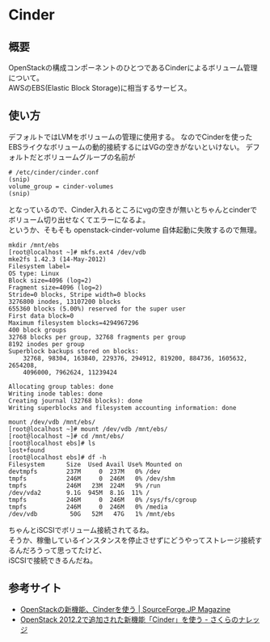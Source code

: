 # Cinder

## 概要

OpenStackの構成コンポーネントのひとつであるCinderによるボリューム管理について。  
AWSのEBS(Elastic Block Storage)に相当するサービス。

## 使い方

デフォルトではLVMをボリュームの管理に使用する。
なのでCinderを使ったEBSライクなボリュームの動的接続するにはVGの空きがないといけない。
デフォルトだとボリュームグループの名前が

```
# /etc/cinder/cinder.conf
(snip)
volume_group = cinder-volumes
(snip)
```

となっているので、Cinder入れるところにvgの空きが無いとちゃんとcinderでボリューム切り出せなくてエラーになるよ。  
というか、そもそも openstack-cinder-volume 自体起動に失敗するので無理。

```
mkdir /mnt/ebs
[root@localhost ~]# mkfs.ext4 /dev/vdb 
mke2fs 1.42.3 (14-May-2012)
Filesystem label=
OS type: Linux
Block size=4096 (log=2)
Fragment size=4096 (log=2)
Stride=0 blocks, Stripe width=0 blocks
3276800 inodes, 13107200 blocks
655360 blocks (5.00%) reserved for the super user
First data block=0
Maximum filesystem blocks=4294967296
400 block groups
32768 blocks per group, 32768 fragments per group
8192 inodes per group
Superblock backups stored on blocks: 
	32768, 98304, 163840, 229376, 294912, 819200, 884736, 1605632, 2654208, 
	4096000, 7962624, 11239424

Allocating group tables: done                            
Writing inode tables: done                            
Creating journal (32768 blocks): done
Writing superblocks and filesystem accounting information: done   

mount /dev/vdb /mnt/ebs/
[root@localhost ~]# mount /dev/vdb /mnt/ebs/
[root@localhost ~]# cd /mnt/ebs/
[root@localhost ebs]# ls
lost+found
[root@localhost ebs]# df -h
Filesystem      Size  Used Avail Use% Mounted on
devtmpfs        237M     0  237M   0% /dev
tmpfs           246M     0  246M   0% /dev/shm
tmpfs           246M   23M  224M   9% /run
/dev/vda2       9.1G  945M  8.1G  11% /
tmpfs           246M     0  246M   0% /sys/fs/cgroup
tmpfs           246M     0  246M   0% /media
/dev/vdb         50G   52M   47G   1% /mnt/ebs

```

ちゃんとiSCSIでボリューム接続されてるね。  
そうか、稼働しているインスタンスを停止させずにどうやってストレージ接続するんだろうって思ってたけど、  
iSCSIで接続できるんだね。

## 参考サイト

- [OpenStackの新機能、Cinderを使う | SourceForge.JP Magazine](http://sourceforge.jp/magazine/13/04/03/090000)
- [OpenStack 2012.2で追加された新機能「Cinder」を使う - さくらのナレッジ](http://knowledge.sakura.ad.jp/tech/119/)
